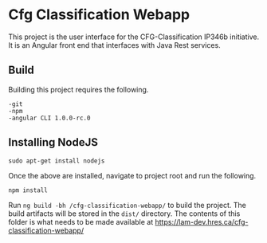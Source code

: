 # Cfg Classification Webapp

This project is the user interface for the CFG-Classification IP346b initiative.  It is an Angular front end that interfaces with Java Rest services.


## Build

Building this project requires the following.

	-git
	-npm
	-angular CLI 1.0.0-rc.0
	
## Installing NodeJS

	sudo apt-get install nodejs
	
Once the above are installed, navigate to project root and run the following.

	npm install

Run `ng build -bh /cfg-classification-webapp/` to build the project. The build artifacts will be stored in the `dist/` directory.  The contents of this folder is what needs to be made available at https://lam-dev.hres.ca/cfg-classification-webapp/
